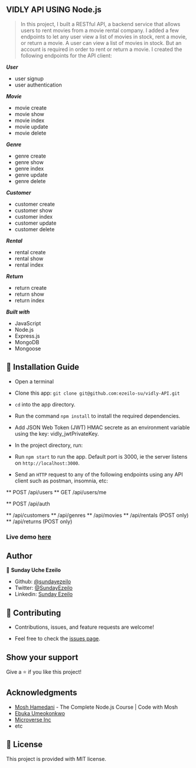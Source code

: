 ## VIDLY API USING Node.js

> In this project, I built a RESTful API, a backend service that allows users to rent movies from a movie rental company. I added a few endpoints to let any user view a list of movies in stock, rent a movie, or return a movie. A user can view a list of movies in stock. But an account is required in order to rent or return a movie. I created the following endpoints for the API client:

***User***
- user signup
- user authentication

***Movie***
- movie create
- movie show
- movie index
- movie update
- movie delete

***Genre***
- genre create
- genre show
- genre index
- genre update
- genre delete

***Customer***
- customer create
- customer show
- customer index
- customer update
- customer delete

***Rental***
- rental create
- rental show
- rental index

***Return***
- return create
- return show
- return index

***Built with***
- JavaScript
- Node.js
- Express.js
- MongoDB
- Mongoose

## 📝 Installation Guide

 - Open a terminal
 
 - Clone this app: 
        ```
        git clone git@github.com:ezeilo-su/vidly-API.git
        ```

- ```cd``` into the app directory.

- Run the command ```npm install``` to install the required dependencies.

- Add JSON Web Token (JWT) HMAC secrete as an environment variable using the key: vidly_jwtPrivateKey.

- In the project directory, run:
- Run ```npm start``` to run the app. Default port is 3000, ie the server listens on ```http://localhost:3000```.
- Send an ```HTTP``` request to any of the following endpoints using any API client such as postman, insomnia, etc:

** POST /api/users
** GET /api/users/me

** POST /api/auth

** /api/customers
** /api/genres
** /api/movies
** /api/rentals (POST only)
** /api/returns (POST only)


### Live demo [here](https://findmycourse.herokuapp.com/)


## Author

👤 **Sunday Uche Ezeilo**

- Github: [@sundayezeilo](https://github.com/ezeilo-su)
- Twitter: [@SundayEzeilo](https://twitter.com/SundayEzeilo)
- Linkedin: [Sunday Ezeilo](https://www.linkedin.com/in/sundayezeilo/)


## 🤝 Contributing

- Contributions, issues, and feature requests are welcome!

- Feel free to check the [issues page](https://github.com/ezeilo-su/vidly-API/issues).

## Show your support

Give a ⭐️ if you like this project!


## Acknowledgments

- [Mosh Hamedani](https://twitter.com/moshhamedani?s=20) - The Complete Node.js Course | Code with Mosh
- [Ebuka Umeokonkwo](https://twitter.com/ebukaume?s=20)
- [Microverse Inc](https://twitter.com/microverseinc?s=20)
- etc


## 📝 License

This project is provided with MIT license.